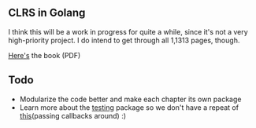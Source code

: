 ## CLRS in Golang

I think this will be a work in progress for quite a while, since it's not a very high-priority project. I do intend to get through all 1,1313 pages, though.

[Here's](https://edutechlearners.com/download/Introduction_to_algorithms-3rd%20Edition.pdf) the book (PDF)

## Todo
- Modularize the code better and make each chapter its own package
- Learn more about the [testing](https://pkg.go.dev/testing) package so we don't have a repeat of [this](https://github.com/clairdl/clrs-go/commit/8aeb6d8eeee705e6b78ded3c175b4a0ab20187c2)(passing callbacks around) :)
